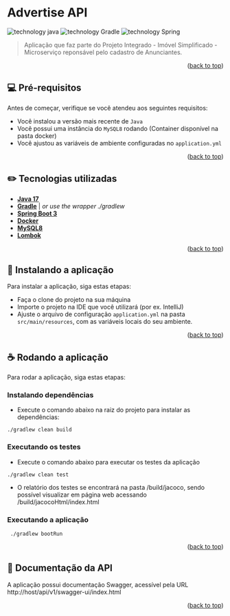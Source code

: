 # Advertise API

![technology java](https://img.shields.io/badge/technology-Java-blue.svg)
![technology Gradle](https://img.shields.io/badge/technology-Gradle-blue.svg)
![technology Spring](https://img.shields.io/badge/technology-SpringBoot-green.svg)

> Aplicação que faz parte do Projeto Integrado - Imóvel Simplificado -
> Microserviço reponsável pelo cadastro de Anunciantes.

<p align="right">(<a href="#top">back to top</a>)</p>

## 💻 Pré-requisitos

Antes de começar, verifique se você atendeu aos seguintes requisitos:

* Você instalou a versão mais recente de `Java`
* Você possui uma instância do `MySQL8` rodando (Container disponível na pasta docker)
* Você ajustou as variáveis de ambiente configuradas no `application.yml`

<p align="right">(<a href="#top">back to top</a>)</p>

<!-- TECHNOLOGIES -->

## :pencil2: Tecnologias utilizadas

* [**Java 17**](https://www.java.com/pt-BR/)
* [**Gradle**](https://docs.gradle.org/current/userguide/userguide.html) | _or use the wrapper ./gradlew_
* [**Spring Boot 3**](https://spring.io/)
* [**Docker**](https://docs.docker.com/docker-for-mac/install/#download-docker-for-mac)
* [**MySQL8**](https://www.mysql.com/)
* [**Lombok**](https://projectlombok.org/)

<p align="right">(<a href="#top">back to top</a>)</p>

## 🚀 Instalando a aplicação

Para instalar a aplicação, siga estas etapas:

- Faça o clone do projeto na sua máquina
- Importe o projeto na IDE que você utilizará (por ex. IntelliJ)
- Ajuste o arquivo de configuração `application.yml` na pasta `src/main/resources`, com as variáveis locais do seu ambiente.

<p align="right">(<a href="#top">back to top</a>)</p>

## ☕ Rodando a aplicação

Para rodar a aplicação, siga estas etapas:

### Instalando dependências

- Execute o comando abaixo na raiz do projeto para instalar as dependências:

```properties
./gradlew clean build
```

### Executando os testes

- Execute o comando abaixo para executar os testes da aplicação

```properties
./gradlew clean test
```

- O relatório dos testes se encontrará na pasta /build/jacoco, sendo possível visualizar em página web acessando /build/jacocoHtml/index.html

### Executando a aplicação

```properties
 ./gradlew bootRun
```

<p align="right">(<a href="#top">back to top</a>)</p>

<!-- RESOURCES -->

## 📝 Documentação da API

A aplicação possui documentação Swagger, acessível pela URL http://host/api/v1/swagger-ui/index.html

<p align="right">(<a href="#top">back to top</a>)</p>